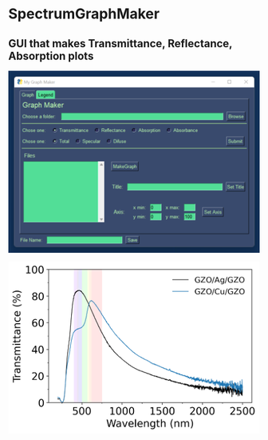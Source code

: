 # SpectrumGraphMaker

## GUI that makes Transmittance, Reflectance, Absorption plots

![This is a GUI](/images/GUI.png) 

![This is a plot](/images/transmittance_plot.png#gh-light-mode-only)
